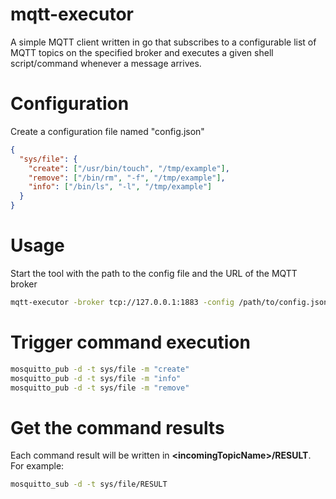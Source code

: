 # mqtt-executor

A simple MQTT client written in go that subscribes to a configurable list of MQTT topics on the specified broker and 
executes a given shell script/command whenever a message arrives.

# Configuration
Create a configuration file named "config.json"
```json
{
  "sys/file": {
    "create": ["/usr/bin/touch", "/tmp/example"],
    "remove": ["/bin/rm", "-f", "/tmp/example"],
    "info": ["/bin/ls", "-l", "/tmp/example"]
  }
}
```

# Usage

Start the tool with the path to the config file and the URL of the MQTT broker
```bash
mqtt-executor -broker tcp://127.0.0.1:1883 -config /path/to/config.json
```

# Trigger command execution

```bash
mosquitto_pub -d -t sys/file -m "create"
mosquitto_pub -d -t sys/file -m "info"
mosquitto_pub -d -t sys/file -m "remove"
```

# Get the command results

Each command result will be written in **&lt;incomingTopicName&gt;/RESULT**. For example:

```bash
mosquitto_sub -d -t sys/file/RESULT
```